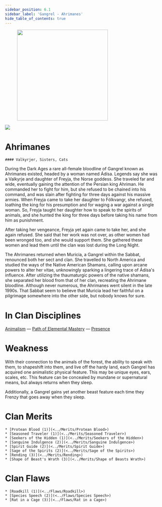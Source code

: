 ```yaml
---
sidebar_position: 6.1
sidebar_label: 'Gangrel - Ahrimanes'
hide_table_of_contents: true
---
```

<figure className="float-right-img">
  <img src="/img/vagrant.png" width='300px' />
  <figcaption style={{ fontSize: '0.85em', color: '#666', textAlign: 'center' }}>

  </figcaption>
</figure>

<img src="/img/clanlogos/ahrimane.png" className="icon-img" />

# Ahrimanes
    #### Valkyrjer, Sisters, Cats

During the Dark Ages a rare all-female bloodline of Gangrel known as Ahrimanes existed, headed by a woman named Ádísa. Legends say she was a Valkyrje and daughter of Freyja, the Norse goddess. She traveled far and wide, eventually gaining the attention of the Persian king Ahriman. He commanded her to fight for him, but she refused to be chained into his command, and was slain after fighting for three days against his massive armies. When Freyja came to take her daughter to Fólkvangr, she refused, loathing the king for his presumption and for waging a war against a single woman. So, Freyja taught her daughter how to speak to the spirits of animals, and she hunted the king for three days before taking his name from him as punishment.

After taking her vengeance, Freyja yet again came to take her, and she again refused. She said that her work was not over, as other women had been wronged too, and she would support them. She gathered these women and lead them until the clan was lost during the Long Night.

The Ahrimanes returned when Muricia, a Gangrel within the Sabbat, renounced both her sect and clan. She travelled to North America and studied the ways of the Native American Shamans, calling upon arcane powers to alter her vitae, unknowingly sparking a lingering trace of Ádísa's influence. After utilizing the thaumaturgic powers of the native shamans, she separated her blood from that of her clan, recreating the Ahrimane bloodline. Although never numerous, the Ahrimanes went silent in the late 1990s. That Sabbat seem to believe that Muricia lead her faithful on a pilgrimage somewhere into the other side, but nobody knows for sure.

# In Clan Disciplines

[Animalism](<../Disciplines/Animalism>) — [Path of Elemental Mastery](<../Disciplines/Path of Elemental Mastery>) — [Presence](<../Disciplines/Presence>)

# Weakness

With their connection to the animals of the forest, the ability to speak with them, to shapeshift into them, and live off the hardy land, each Gangrel has acquired one animalistic physical feature. This may be unique eyes, ears, scales, etc. This feature can be concealed by mundane or supernatural means, but always returns when they sleep.

Additionally, a Gangrel gains yet another beast feature each time they Frenzy that goes away when they sleep.

# Clan Merits

    * [Protean Blood (1)](<../Merits/Protean Blood>)
    * [Seasoned Traveler (1)](<../Merits/Seasoned Traveler>)
    * [Seekers of the Hidden (1)](<../Merits/Seekers of the Hidden>)
    * [Sanguine Indulgence (2)](<../Merits/Sanguine Indulgence>)
    * [Spirit Guide (2)](<../Merits/Spirit Guide>)
    * [Sage of the Spirits (2)](<../Merits/Sage of the Spirits>)
    * [Rending (3)](<../Merits/Rending>)
    * [Shape of Beast's Wrath (3)](<../Merits/Shape of Beasts Wrath>)

# Clan Flaws

    * [Roadkill (1)](<../Flaws/Roadkill>)
    * [Species Speech (2)](<../Flaws/Species Speech>)
    * [Rat in a Cage (3)](<../Flaws/Rat in a Cage>)

